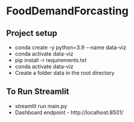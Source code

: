 # FoodDemandForcasting



## Project setup
  - conda create -y python=3.9 --name data-viz
  - conda activate data-viz
  - pip install -r requirements.txt
  - conda activate data-viz
  - Create a folder data in the root directory

## To Run Streamlit
  - streamlit run main.py
  - Dashboard endpoint - http://localhost:8501/

